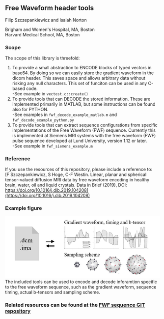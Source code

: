 ## Free Waveform header tools
Filip Szczepankiewicz and Isaiah Norton

Brigham and Women's Hospital, MA, Boston  
Harvard Medical School, MA, Boston

### Scope
The scope of this library is threefold:  
1. To provide a small abstraction to ENCODE blocks of typed vectors in base64. By doing so we can easily store the gradient waveform in the dicom header. This saves space and allows arbitrary data without risking any null characters. This set of funciton can be used in any C-based code.   
-See example in `vectest.c::create()`  
2. To provide tools that can DECODE the stored information. These are implemented primarily in MATLAB, but some instructions can be found also for PYTHON.  
-See examples in `fwf_decode_example_matlab.m` and `fwf_decode_example_python.py`  
3. To provide tools that can extract sequence configurations from specific implementations of the Free Waveform (FWF) sequence. Currently this is implemented at Siemens MRI systems with the free waveform (FWF) pulse sequence developed at Lund University, version 1.12 or later.  
-See example in `fwf_siemens_example.m`

### Reference
If you use the resources of this repository, please include a reference to:  
[F Szczepankiewicz, S Hoge, C-F Westin. Linear, planar and spherical tensor-valued diffusion MRI data by free waveform encoding in healthy brain, water, oil and liquid crystals. Data in Brief (2019), DOI: https://doi.org/10.1016/j.dib.2019.104208](https://doi.org/10.1016/j.dib.2019.104208)

### Example figure
![Schematic example of software function.](fwf_header_example_fig.jpg)
The included tools can be used to encode and decode inforamtion specific to the free waveform sequence, such as the gradient waveform, sequence timing, actual b-tensors and sampling scheme.

### Related resources can be found at the [FWF sequence GIT repository](https://github.com/filip-szczepankiewicz/fwf_seq_resources)
